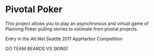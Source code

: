 Pivotal Poker
=========

This project allows you to play an asynchronous and virtual
game of Planning Poker pulling stories to estimate
from pivotal projects.

Entry in the Alt.Net Seattle 2011 AppHarbor Competition

GO TEAM BEARDS VS SKINS!
